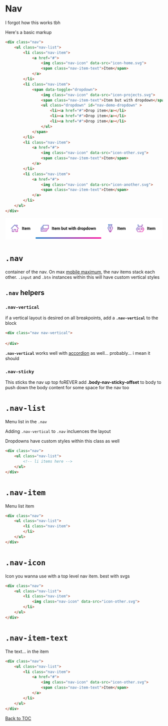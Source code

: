 # Nav


I forgot how this works tbh

Here's a basic markup

```html
<div class="nav">
	<ul class="nav-list">
		<li class="nav-item">
			<a href="#">
				<img class="nav-icon" data-src="icon-home.svg">
				<span class="nav-item-text">Item</span>
			</a>
		</li>
		<li class="nav-item">
			<span data-toggle="dropdown">
				<img class="nav-icon" data-src="icon-projects.svg">
				<span class="nav-item-text">Item but with dropdown</span>
				<ul class="dropdown" id="nav-demo-dropdown" >
					<li><a href="#">Drop item</a></li>
					<li><a href="#">Drop item</a></li>
					<li><a href="#">Drop item</a></li>
				</ul>
			</span>
		</li>
		<li class="nav-item">
			<a href="#">
				<img class="nav-icon" data-src="icon-other.svg">
				<span class="nav-item-text">Item</span>
			</a>
		</li>
		<li class="nav-item">
			<a href="#">
				<img class="nav-icon" data-src="icon-another.svg">
				<span class="nav-item-text">Item</span>
			</a>
		</li>
	</ul>
</div>
```


![](../../images/nav-horizontal.png)



# **`.nav`**

container of the nav. On max [mobile maximum](../scaffolding/breakpoint.md#mobile-split), the nav items stack each other. `.input` and `.btn` instances within this will have custom vertical styles

## `.nav` helpers

### **`.nav-vertical`**

if a vertical layout is desired on all breakpoints, add a **`.nav-vertical`** to the block


```html
<div class="nav nav-vertical">
	
</div>
```

**`.nav-vertical`** works well with [accordion](../components/accordion.md) as well... probably... i mean it should

### **`.nav-sticky`**

This sticks the nav up top foREVER
add **.body-nav-sticky-offset** to body to push down the body content for some space for the nav too


# **`.nav-list`**

Menu list in the `.nav`

Adding `.nav-vertical` to `.nav` incluences the layout

Dropdowns have custom styles within this class as well


```html
<div class="nav">
	<ul class="nav-list">
		<!-- li items here -->
	</ul>
</div>
```


# **`.nav-item`**

Menu list item


```html
<div class="nav">
	<ul class="nav-list">
		<li class="nav-item">
		</li>
	</ul>
</div>
```


# **`.nav-icon`**

Icon you wanna use with a top level nav item. best with svgs


```html
<div class="nav">
	<ul class="nav-list">
		<li class="nav-item">
			<img class="nav-icon" data-src="icon-other.svg">
		</li>
	</ul>
</div>
```


# **`.nav-item-text`**

The text... in the item

```html
<div class="nav">
	<ul class="nav-list">
		<li class="nav-item">
			<a href="#">
				<img class="nav-icon" data-src="icon-other.svg">
				<span class="nav-item-text">Item</span>
			</a>
		</li>
	</ul>
</div>
```

[Back to TOC](../../../readme.md)
